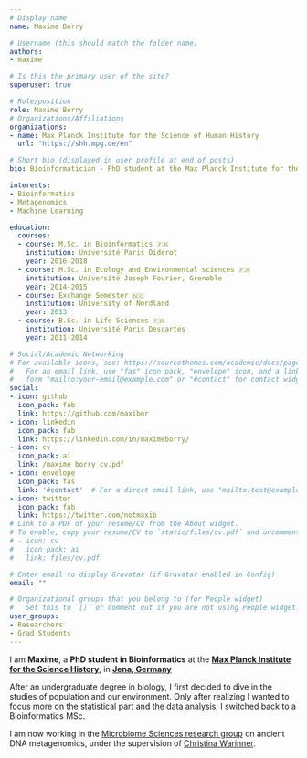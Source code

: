 ```yaml
---
# Display name
name: Maxime Borry

# Username (this should match the folder name)
authors:
- maxime

# Is this the primary user of the site?
superuser: true

# Role/position
role: Maxime Borry
# Organizations/Affiliations
organizations:
- name: Max Planck Institute for the Science of Human History
  url: "https://shh.mpg.de/en"

# Short bio (displayed in user profile at end of posts)
bio: Bioinformatician - PhD student at the Max Planck Institute for the Science of Human History

interests:
- Bioinformatics
- Metagenomics
- Machine Learning

education:
  courses:
  - course: M.Sc. in Bioinformatics 🇫🇷
    institution: Université Paris Diderot
    year: 2016-2018
  - course: M.Sc. in Ecology and Environmental sciences 🇫🇷
    institution: Université Joseph Fourier, Grenoble
    year: 2014-2015
  - course: Exchange Semester 🇳🇴
    institution: University of Nordland
    year: 2013
  - course: B.Sc. in Life Sciences 🇫🇷
    institution: Université Paris Descartes
    year: 2011-2014

# Social/Academic Networking
# For available icons, see: https://sourcethemes.com/academic/docs/page-builder/#icons
#   For an email link, use "fas" icon pack, "envelope" icon, and a link in the
#   form "mailto:your-email@example.com" or "#contact" for contact widget.
social:
- icon: github
  icon_pack: fab
  link: https://github.com/maxibor
- icon: linkedin
  icon_pack: fab
  link: https://linkedin.com/in/maximeborry/
- icon: cv
  icon_pack: ai
  link: /maxime_borry_cv.pdf
- icon: envelope
  icon_pack: fas
  link: '#contact'  # For a direct email link, use "mailto:test@example.org".
- icon: twitter
  icon_pack: fab
  link: https://twitter.com/notmaxib
# Link to a PDF of your resume/CV from the About widget.
# To enable, copy your resume/CV to `static/files/cv.pdf` and uncomment the lines below.
# - icon: cv
#   icon_pack: ai
#   link: files/cv.pdf

# Enter email to display Gravatar (if Gravatar enabled in Config)
email: ""

# Organizational groups that you belong to (for People widget)
#   Set this to `[]` or comment out if you are not using People widget.
user_groups:
- Researchers
- Grad Students
---
```


I am __Maxime__, a __PhD student in Bioinformatics__ at the [__Max Planck Institute for the Science History__](https://shh.mpg.de/en), in [__Jena, Germany__](https://goo.gl/maps/4gDiakRwgkQpbzyr5)

After an undergraduate degree in biology, I first decided to dive in the studies of population and our environment. Only after realizing I wanted to focus more on the statistical part and the data analysis, I switched back to a Bioinformatics MSc. 

I am now working in the [Microbiome Sciences research group](https://www.shh.mpg.de/118825/dag_research_groups) on ancient DNA metagenomics, under the supervision of [Christina Warinner](http://christinawarinner.com).
